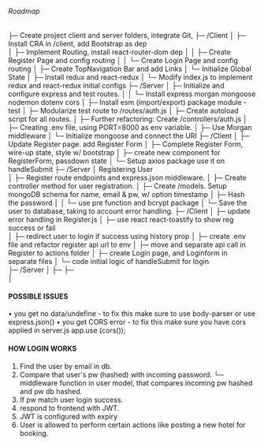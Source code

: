###### Roadmap
  ├─ Create project client and server folders, integrate Git, 
  ├─ /Client
  │    ├─ Install CRA in /client, add Bootstrap as dep     
  │    ├─ Implement Routing, install react-router-dom dep
  │    │    ├─ Create Register Page and config routing
  │    │    └─ Create Login Page and config routing
  │    ├─ Create TopNavigation Bar and add Links
  │    └─ Initialize Global State
  │         ├─ Install redux and react-redux
  │         └─ Modify index.js to implement redux and react-redux initial configs
  ├─ /Server
  │    ├─ Initialize and configure express and test routes.
  │    │     └─ Install express morgan mongoose nodemon dotenv cors
  │    ├─ Install esm (import/export) package module - test
  │    ├─ Modularize test route to /routes/auth.js
  │    ├─ Create autoload script for all routes.
  │    ├─ Further refactoring: Create /controllers/auth.js
  │    ├─ Creating .env file, using PORT=8000 as env variable.
  │    ├─ Use Morgan middleware
  │    └─ Initialize mongoose and connect the URI
  ├─ /Client
  │    ├─ Update Register page. add Register Form
  │    ├─ Complete Register Form, wire-up state, style w/ bootstrap
  │    ├─ create new component for RegisterForm, passdown state
  │    └─ Setup axios package use it on handleSubmit
  ├─ /Server
  │    Registering User    
  │    ├─ Register route endpoints and express.json middleware.
  │    ├─ Create controller method for user registration.
  │    ├─ Create /models. Setup mongoDB schema for name, email & pw, w/ option timestamp
  │    ├─ Hash the password
  │    │    └─ use pre function and bcrypt package
  │    └─ Save the user to database, taking to account error handling.
  ├─ /Client
  │    ├─ update error handling in Register.js
  │    ├─ use react react-toastify to show reg success or fail        
  │    ├─ redirect user to login if success using history prop
  │    ├─ create .env file and refactor register api url to env
  │    ├─ move and separate api call in Register to actions folder
  │    ├─ create Login page, and Loginform in separate files
  │    └─ code initial logic of handleSubmit for login  
  ├─ /Server
  │    ├─ 
  ├─  
  │









#### POSSIBLE ISSUES
• you get no data/undefine - to fix this make sure to use body-parser or use express.json()
• you get CORS error - to fix this make sure you have cors applied in server.js app.use
(cors());

#### HOW LOGIN WORKS
1. Find the user by email in db.
2. Compare that user's pw (hashed) with incoming password.
      └─ middleware function in user model, that compares incoming pw hashed and pw db hashed.
3. If pw match user login success.
4. respond to frontend with JWT.
5. JWT is configured with expiry
6. User is allowed to perform certain actions like posting a new hotel for booking.

